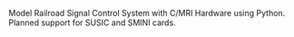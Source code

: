 Model Railroad Signal Control System
with C/MRI Hardware using Python.
Planned support for SUSIC and SMINI cards.

